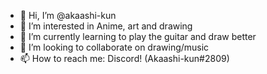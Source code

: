 - 👋 Hi, I’m @akaashi-kun
- 👀 I’m interested in Anime, art and drawing
- 🌱 I’m currently learning to play the guitar and draw better
- 💞️ I’m looking to collaborate on drawing/music
- 📫 How to reach me: Discord! (Akaashi-kun#2809)

<!---
akaashi-kun/akaashi-kun is a ✨ special ✨ repository because its `README.md` (this file) appears on your GitHub profile.
You can click the Preview link to take a look at your changes.
--->
